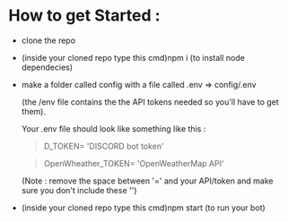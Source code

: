 # How to get Started :
- clone the repo
- (inside your cloned repo type this cmd)npm i (to install node dependecies)
- make a folder called config with a file called .env => config/.env

  (the /env file contains the the API tokens needed so you'll have to get them).
  
  Your .env file should look like something like this : 

    > D_TOKEN= 'DISCORD bot token'

    > OpenWheather_TOKEN= 'OpenWeatherMap API'

    (Note : remove the space between '=' and your API/token and make sure you don't include these '')
- (inside your cloned repo type this cmd)npm start (to run your bot)
